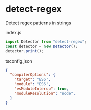 # detect-regex
Detect regex patterns in strings

index.js
```javascript
import Detector from "detect-regex";
const detector = new Detector();
detector.print();
```

tsconfig.json
```json
{
  "compilerOptions": {
    "target": "ES6",
    "module": "ES6",
    "esModuleInterop": true,
    "moduleResolution": "node",
  }
}
```